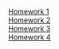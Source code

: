 [Homework 1]( https://hrytsivv.github.io/Genius/Beauty.html ) <br>
[Homework 2]( ) <br>
[Homework 3]( ) <br>
[Homework 4]( ) <br>
